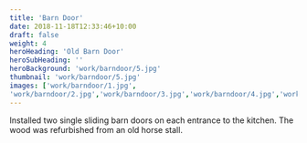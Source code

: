 ```yaml
---
title: 'Barn Door'
date: 2018-11-18T12:33:46+10:00
draft: false
weight: 4
heroHeading: 'Old Barn Door'
heroSubHeading: ''
heroBackground: 'work/barndoor/5.jpg'
thumbnail: 'work/barndoor/5.jpg'
images: ['work/barndoor/1.jpg', 
'work/barndoor/2.jpg','work/barndoor/3.jpg','work/barndoor/4.jpg','work/barndoor/5.jpg']
---
```


Installed two single sliding barn doors on each entrance to the kitchen. The wood was refurbished from an old horse stall.                                         
